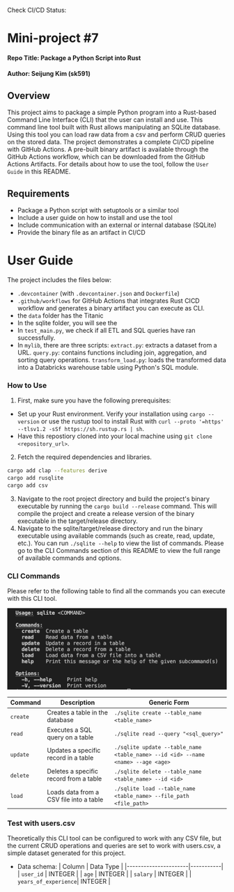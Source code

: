 Check CI/CD Status: 

# Mini-project #7
#### Repo Title: Package a Python Script into Rust
#### Author: Seijung Kim (sk591)

## Overview
This project aims to package a simple Python program into a Rust-based Command Line Interface (CLI) that the user can install and use. This command line tool built with Rust allows manipulating an SQLite database. Using this tool you can load raw data from a csv and perform CRUD queries on the stored data. The project demonstrates a complete CI/CD pipeline with GitHub Actions. A pre-built binary artifact is available through the GitHub Actions workflow, which can be downloaded from the GitHub Actions Artifacts. For details about how to use the tool, follow the `User Guide` in this README.

## Requirements
* Package a Python script with setuptools or a similar tool
* Include a user guide on how to install and use the tool
* Include communication with an external or internal database (SQLite)
* Provide the binary file as an artifact in CI/CD

# User Guide
The project includes the files below:

* `.devcontainer` (with `.devcontainer.json` and `Dockerfile`)
* `.github/workflows` for GitHub Actions that integrates Rust CICD workflow and generates a binary artifact you can execute as CLI.
* the `data` folder has the Titanic 
* In the sqlite folder, you will see the 
* In `test_main.py`, we check if all ETL and SQL queries have ran successfully.
* In `mylib`, there are three scripts:
`extract.py`: extracts a dataset from a URL.
`query.py`: contains functions including join, aggregation, and sorting query operations.
`transform_load.py`: loads the transformed data into a Databricks warehouse table using Python's SQL module.

### How to Use

1. First, make sure you have the following prerequisites:
* Set up your Rust environment. Verify your installation using `cargo --version` or use the rustup tool to install Rust with `curl --proto '=https' --tlsv1.2 -sSf https://sh.rustup.rs | sh`.
* Have this repostiory cloned into your local machine using `git clone <repository_url>`.
2. Fetch the required dependencies and libraries.

```bash
cargo add clap --features derive
cargo add rusqlite
cargo add csv
```

3. Navigate to the root project directory and build the project's binary executable by running the `cargo build --release` command. This will compile the project and create a release version of the binary executable in the target/release directory.
4. Navigate to the sqlite/target/release directory and run the binary executable using available commands (such as create, read, update, etc.). You can run `./sqlite --help` to view the list of commands. Please go to the CLI Commands section of this README to view the full range of available commands and options.

### CLI Commands
Please refer to the following table to find all the commands you can execute with this CLI tool.

![Alt text](commands.png)

| **Command** | **Description** | **Generic Form** |
|-------------|-----------------|---------------------|
| `create`    | Creates a table in the database | `./sqlite create --table_name <table_name>` |
| `read`      | Executes a SQL query on a table | `./sqlite read --query "<sql_query>"` |
| `update`    | Updates a specific record in a table | `./sqlite update --table_name <table_name> --id <id> --name <name> --age <age>` |
| `delete`    | Deletes a specific record from a table | `./sqlite delete --table_name <table_name> --id <id>` |
| `load`      | Loads data from a CSV file into a table | `./sqlite load --table_name <table_name> --file_path <file_path>` |

### Test with users.csv
Theoretically this CLI tool can be configured to work with any CSV file, but the current CRUD operations and queries are set to work with users.csv, a simple dataset generated for this project.

* Data schema:
| Column               | Data Type |
|----------------------|-----------|
| `user_id`            | INTEGER   |
| `age`                | INTEGER   |
| `salary`             | INTEGER   |
| `years_of_experience`| INTEGER   |
